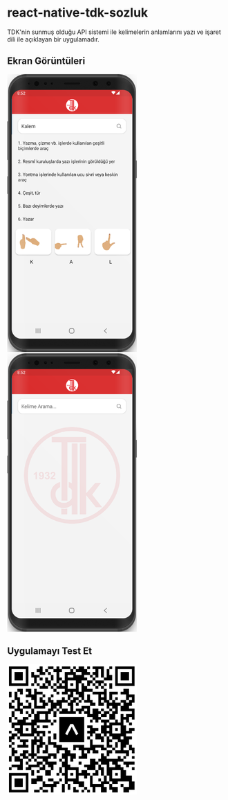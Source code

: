 # react-native-tdk-sozluk

TDK'nin sunmuş olduğu API sistemi ile kelimelerin anlamlarını yazı ve işaret dili ile açıklayan bir uygulamadır.

## Ekran Görüntüleri
<p float="left">
<img src="https://raw.githubusercontent.com/ahmetbasdan/react-native-tdk-sozluk/master/assets/Screenshot_1.png" width="300">
&nbsp;&nbsp;&nbsp;&nbsp;&nbsp;&nbsp;&nbsp;
<img src="https://raw.githubusercontent.com/ahmetbasdan/react-native-tdk-sozluk/master/assets/Screenshot_2.png" width="300">
</p>

## Uygulamayı Test Et
<img src="https://raw.githubusercontent.com/ahmetbasdan/react-native-tdk-sozluk/master/assets/expo-qr-code.png" width="300">
